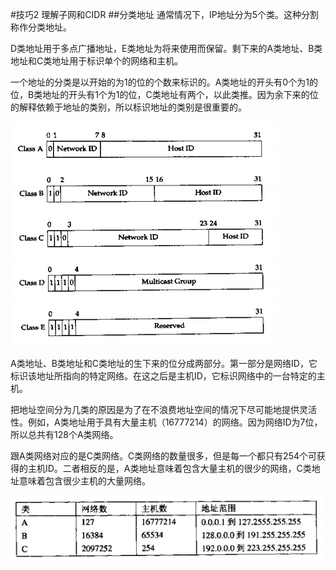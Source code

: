 #技巧2 理解子网和CIDR
##分类地址
通常情况下，IP地址分为5个类。这种分割称作分类地址。

D类地址用于多点广播地址，E类地址为将来使用而保留。剩下来的A类地址、B类地址和C类地址用于标识单个的网络和主机。

一个地址的分类是以开始的为1的位的个数来标识的。A类地址的开头有0个为1的位，B类地址的开头有1个为1的位，C类地址有两个，以此类推。因为余下来的位的解释依赖于地址的类别，所以标识地址的类别是很重要的。

![](../images/02.01.png)

A类地址、B类地址和C类地址的生下来的位分成两部分。第一部分是网络ID，它标识该地址所指向的特定网络。在这之后是主机ID，它标识网络中的一台特定的主机。

把地址空间分为几类的原因是为了在不浪费地址空间的情况下尽可能地提供灵活性。例如，A类地址用于具有大量主机（16777214）的网络。因为网络ID为7位，所以总共有128个A类网络。

跟A类网络对应的是C类网络。C类网络的数量很多，但是每一个都只有254个可获得的主机ID。二者相反的是，A类地址意味着包含大量主机的很少的网络，C类地址意味着包含很少主机的大量网络。

![](../images/02.02.png)


